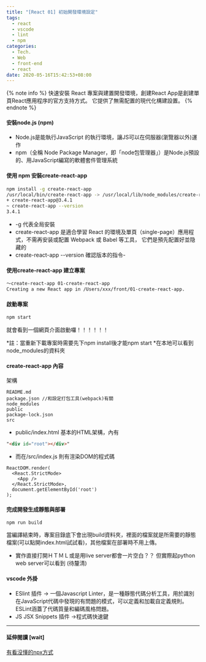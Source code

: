 ```yaml
---
title: "[React 01] 初始開發環境設定"
tags:
  - react
  - vscode
  - lint
  - npm
categories:
  - Tech.
  - Web
  - front-end
  - react
date: 2020-05-16T15:42:53+08:00
---
```



{% note info %} 快速安裝 React 專案與建置開發環境，創建React App是創建單頁React應用程序的官方支持方式。 它提供了無需配置的現代化構建設置。 {% endnote %}



<!--more-->


#### 安裝node.js (npm)
- Node.js是能執行JavaScript 的執行環境，讓JS可以在伺服器(瀏覽器以外)運作
- npm（全稱 Node Package Manager，即「node包管理器」）是Node.js預設的、用JavaScript編寫的軟體套件管理系統

#### 使用 npm 安裝create-react-app
```bash
npm install -g create-react-app
/usr/local/bin/create-react-app -> /usr/local/lib/node_modules/create-react-app/index.js
+ create-react-app@3.4.1
~ create-react-app --version
3.4.1
```
-  -g 代表全局安裝
- create-react-app 是適合學習 React 的環境及單頁（single-page）應用程式，不需再安装或配置 Webpack 或 Babel 等工具， 它們是預先配置好並隐藏的
-  create-react-app --version 確認版本的指令- 


#### 使用create-react-app 建立專案
```bash
～create-react-app 01-create-react-app
Creating a new React app in /Users/xxx/front/01-create-react-app.
```

#### 啟動專案
```bash
npm start
```
就會看到一個網頁介面啟動囉！！！！！！

*註：當重新下載專案時需要先下npm install後才能npm start
*在本地可以看到node_modules的資料夾

#### create-react-app 內容
架構
```
README.md               
package.json //和設定打包工具(webpack)有關
node_modules            
public
package-lock.json       
src
```

- public/index.html
基本的HTML架構，內有
```html
"<div id="root"></div>"
```

- 而在/src/index.js 則有渲染DOM的程式碼
```
ReactDOM.render(
  <React.StrictMode>
    <App />
  </React.StrictMode>,
  document.getElementById('root')
);
```

#### 完成開發生成靜態與部署
```
npm run build
```
當編譯結束時，專案目錄底下會出現build資料夾，裡面的檔案就是所需要的靜態檔案(可以點開index.html試試看)，其他檔案在部署時不用上傳。

* 實作直接打開ＨＴＭＬ或是用live server都會一片空白？？ 但實際起python web server可以看到 (待釐清)

#### vscode 外掛
- ESlint 插件 -> 一個Javascript Linter，是一種靜態代碼分析工具，用於識別在JavaScript代碼中發現的有問題的模式，可以定義和加載自定義規則。ESLint涵蓋了代碼質量和編碼風格問題。
- JS JSX Snippets  插件  ->程式碼快速鍵

------------
#### 延伸閱讀 [wait]
[有看沒懂的npx方式](https://www.itread01.com/content/1544755994.html "有看沒懂的npx方式")

